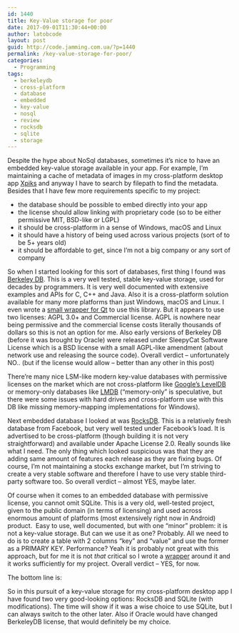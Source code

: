 ```yaml
---
id: 1440
title: Key-Value storage for poor
date: 2017-09-01T11:30:44+00:00
author: latobcode
layout: post
guid: http://code.jamming.com.ua/?p=1440
permalink: /key-value-storage-for-poor/
categories:
  - Programming
tags:
  - berkeleydb
  - cross-platform
  - database
  - embedded
  - key-value
  - nosql
  - review
  - rocksdb
  - sqlite
  - storage
---
```

Despite the hype about NoSql databases, sometimes it&#8217;s nice to have an embedded key-value storage available in your app. For example, I&#8217;m maintaining a cache of metadata of images in my cross-platform desktop app [Xpiks](https://github.com/ribtoks/xpiks) and anyway I have to search by filepath to find the metadata. Besides that I have few more requirements specific to my project:

  * the database should be possible to embed directly into your app
  * the license should allow linking with proprietary code (so to be either permissive MIT, BSD-like or LGPL)
  * it should be cross-platform in a sense of Windows, macOS and Linux
  * it should have a history of being used across various projects (sort of to be 5+ years old)
  * it should be affordable to get, since I&#8217;m not a big company or any sort of company

So when I started looking for this sort of databases, first thing I found was [Berkeley DB](http://www.oracle.com/technetwork/database/database-technologies/berkeleydb/downloads/index.html). This is a very well tested, stable key-value storage, used for decades by programmers. It is very well documented with extensive examples and APIs for C, C++ and Java. Also it is a cross-platform solution available for many more platforms than just Windows, macOS and Linux. I even wrote a [small wrapper for Qt](https://gist.github.com/Ribtoks/8be6425a7a78b94e03948ea64fd1e171) to use this library. But it appears to use two licenses: AGPL 3.0+ and Commercial license. AGPL is nowhere near being permissive and the commercial license costs literally thousands of dollars so this is not an option for me. Also early versions of Berkeley DB (before it was brought by Oracle) were released under SleepyCat Software License which is a BSD license with a small AGPL-like amendment (about network use and releasing the source code). Overall verdict &#8211; unfortunately NO.. (but if the license would allow &#8211; better than any other in this post)

There&#8217;re many nice LSM-like modern key-value databases with permissive licenses on the market which are not cross-platform like [Google&#8217;s LevelDB](https://github.com/google/leveldb) or memory-only databases like [LMDB](https://symas.com/lightning-memory-mapped-database/) (&#8220;memory-only&#8221; is speculative, but there were some issues with hard drives and cross-platform use with this DB like missing memory-mapping implementations for Windows).

Next embedded database I looked at was [RocksDB](http://rocksdb.org/). This is a relatively fresh database from Facebook, but very well tested under Facebook&#8217;s load. It is advertised to be cross-platform (though building it is not very straightforward) and available under Apache License 2.0. Really sounds like what I need. The only thing which looked suspicious was that they are adding same amount of features each release as they are fixing bugs. Of course, I&#8217;m not maintaining a stocks exchange market, but I&#8217;m striving to create a very stable software and therefore I have to use very stable third-party software too. So overall verdict &#8211; almost YES, maybe later.

Of course when it comes to an embedded database with permissive license, you cannot omit SQLite. This is a very old, well-tested project, given to the public domain (in terms of licensing) and used across enormous amount of platforms (most extensively right now in Android) product.  Easy to use, well documented, but with one &#8220;minor&#8221; problem: it is not a key-value storage. But can we use it as one? Probably. All we need to do is to create a table with 2 columns &#8220;key&#8221; and &#8220;value&#8221; and use the former as a PRIMARY KEY. Performance? Yeah it is probably not great with this approach, but for me it is not _that_ critical so I wrote a [wrapper](https://github.com/Ribtoks/xpiks/blob/master/src/xpiks-qt/Helpers/database.cpp) around it and it works sufficiently for my project. Overall verdict &#8211; YES, for now.

The bottom line is:

So in this pursuit of a key-value storage for my cross-platform desktop app I have found two very good-looking options: RocksDB and SQLite (with modifications). The time will show if it was a wise choice to use SQLite, but I can always switch to the other later. Also if Oracle would have changed BerkeleyDB license, that would definitely be my choice.